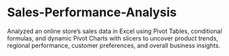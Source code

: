 # Sales-Performance-Analysis
Analyzed an online store’s sales data in Excel using Pivot Tables, conditional formulas, and dynamic Pivot Charts with slicers to uncover product trends, regional performance, customer preferences, and overall business insights.
